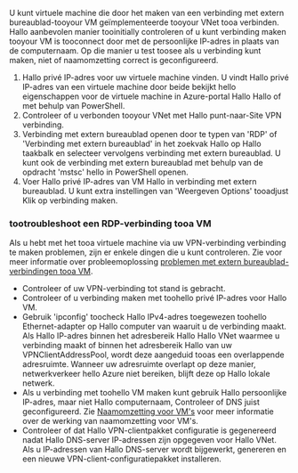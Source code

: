 U kunt virtuele machine die door het maken van een verbinding met extern bureaublad-tooyour VM geïmplementeerde tooyour VNet tooa verbinden. Hallo aanbevolen manier tooinitially controleren of u kunt verbinding maken tooyour VM is tooconnect door met de persoonlijke IP-adres in plaats van de computernaam. Op die manier u test toosee als u verbinding kunt maken, niet of naamomzetting correct is geconfigureerd. 

1. Hallo privé IP-adres voor uw virtuele machine vinden. U vindt Hallo privé IP-adres van een virtuele machine door beide bekijkt hello eigenschappen voor de virtuele machine in Azure-portal Hallo Hallo of met behulp van PowerShell.
2. Controleer of u verbonden tooyour VNet met Hallo punt-naar-Site VPN verbinding. 
3. Verbinding met extern bureaublad openen door te typen van 'RDP' of 'Verbinding met extern bureaublad' in het zoekvak Hallo op Hallo taakbalk en selecteer vervolgens verbinding met extern bureaublad. U kunt ook de verbinding met extern bureaublad met behulp van de opdracht 'mstsc' hello in PowerShell openen. 
3. Voer Hallo privé IP-adres van VM Hallo in verbinding met extern bureaublad. U kunt extra instellingen van 'Weergeven Options' tooadjust Klik op verbinding maken.

### <a name="tootroubleshoot-an-rdp-connection-tooa-vm"></a>tootroubleshoot een RDP-verbinding tooa VM

Als u hebt met het tooa virtuele machine via uw VPN-verbinding verbinding te maken problemen, zijn er enkele dingen die u kunt controleren. Zie voor meer informatie over probleemoplossing [problemen met extern bureaublad-verbindingen tooa VM](../articles/virtual-machines/windows/troubleshoot-rdp-connection.md).

- Controleer of uw VPN-verbinding tot stand is gebracht.
- Controleer of u verbinding maken met toohello privé IP-adres voor Hallo VM.
- Gebruik 'ipconfig' toocheck Hallo IPv4-adres toegewezen toohello Ethernet-adapter op Hallo computer van waaruit u de verbinding maakt. Als Hallo IP-adres binnen het adresbereik Hallo Hallo VNet waarmee u verbinding maakt of binnen het adresbereik Hallo van uw VPNClientAddressPool, wordt deze aangeduid tooas een overlappende adresruimte. Wanneer uw adresruimte overlapt op deze manier, netwerkverkeer hello Azure niet bereiken, blijft deze op Hallo lokale netwerk.
- Als u verbinding met toohello VM maken kunt gebruik Hallo persoonlijke IP-adres, maar niet Hallo computernaam, Controleer of DNS juist geconfigureerd. Zie [Naamomzetting voor VM's](../articles/virtual-network/virtual-networks-name-resolution-for-vms-and-role-instances.md) voor meer informatie over de werking van naamomzetting voor VM's.
- Controleer of dat Hallo VPN-clientpakket configuratie is gegenereerd nadat Hallo DNS-server IP-adressen zijn opgegeven voor Hallo VNet. Als u IP-adressen van Hallo DNS-server wordt bijgewerkt, genereren en een nieuwe VPN-client-configuratiepakket installeren.
